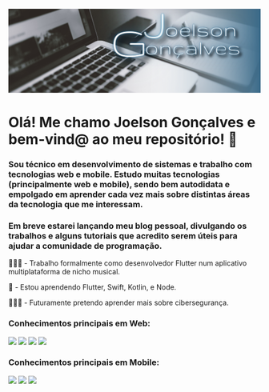 ![](https://raw.githubusercontent.com/joelsongsouzza/joelsongsouzza/master/Design%20sem%20nome-2.png)

# Olá! Me chamo Joelson Gonçalves e bem-vind@ ao meu repositório! 👋

### Sou técnico em desenvolvimento de sistemas e trabalho com tecnologias web e mobile. Estudo muitas tecnologias (principalmente web e mobile), sendo bem autodidata e empolgado em aprender cada vez mais sobre distintas áreas da tecnologia que me interessam.

### Em breve estarei lançando meu blog pessoal, divulgando os trabalhos e alguns tutoriais que acredito serem úteis para ajudar a comunidade de programação.

👨🏻‍💻 - Trabalho formalmente como desenvolvedor Flutter num aplicativo multiplataforma de nicho musical.

🧠 - Estou aprendendo Flutter, Swift, Kotlin, e Node.

👨🏻‍🏫 - Futuramente pretendo aprender mais sobre cibersegurança.

### Conhecimentos principais em Web: 
![](https://img.shields.io/badge/HTML5-E34F26?style=for-the-badge&logo=html5&logoColor=white)
![](https://img.shields.io/badge/CSS3-1572B6?style=for-the-badge&logo=css3&logoColor=white)
![](https://img.shields.io/badge/JavaScript-F7DF1E?style=for-the-badge&logo=javascript&logoColor=black)
![](https://img.shields.io/badge/Node.js-43853D?style=for-the-badge&logo=node.js&logoColor=white)

### Conhecimentos principais em Mobile:
![](https://img.shields.io/badge/Kotlin-0095D5?&style=for-the-badge&logo=kotlin&logoColor=white)
![](https://img.shields.io/badge/Swift-FA7343?style=for-the-badge&logo=swift&logoColor=white)
![](https://img.shields.io/badge/Flutter-02569B?style=for-the-badge&logo=flutter&logoColor=white)
